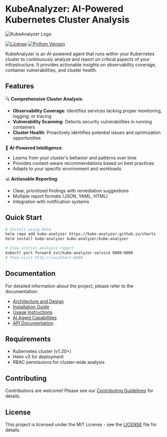 # KubeAnalyzer: AI-Powered Kubernetes Cluster Analysis

![KubeAnalyzer Logo](https://via.placeholder.com/150x150?text=KubeAnalyzer)

[![License](https://img.shields.io/badge/license-MIT-blue.svg)](LICENSE)
[![Python Version](https://img.shields.io/badge/python-3.9%2B-blue)](https://www.python.org/downloads/)

KubeAnalyzer is an AI-powered agent that runs within your Kubernetes cluster to continuously analyze and report on critical aspects of your infrastructure. It provides actionable insights on observability coverage, container vulnerabilities, and cluster health.

## Features

🔍 **Comprehensive Cluster Analysis**:
- **Observability Coverage**: Identifies services lacking proper monitoring, logging, or tracing
- **Vulnerability Scanning**: Detects security vulnerabilities in running containers
- **Cluster Health**: Proactively identifies potential issues and optimization opportunities

🤖 **AI-Powered Intelligence**:
- Learns from your cluster's behavior and patterns over time
- Provides context-aware recommendations based on best practices
- Adapts to your specific environment and workloads

📊 **Actionable Reporting**:
- Clear, prioritized findings with remediation suggestions
- Multiple report formats (JSON, YAML, HTML)
- Integration with notification systems

## Quick Start

```bash
# Install using Helm
helm repo add kube-analyzer https://kube-analyzer.github.io/charts
helm install kube-analyzer kube-analyzer/kube-analyzer

# View initial analysis report
kubectl port-forward svc/kube-analyzer-service 8080:8080
# Then visit http://localhost:8080
```

## Documentation

For detailed information about the project, please refer to the documentation:

- [Architecture and Design](docs/architecture.md)
- [Installation Guide](docs/installation.md)
- [Usage Instructions](docs/usage.md)
- [AI Agent Capabilities](docs/ai-agent.md)
- [API Documentation](docs/api.md)

## Requirements

- Kubernetes cluster (v1.20+)
- Helm v3 for deployment
- RBAC permissions for cluster-wide analysis

## Contributing

Contributions are welcome! Please see our [Contributing Guidelines](CONTRIBUTING.md) for details.

## License

This project is licensed under the MIT License - see the [LICENSE](LICENSE) file for details.
